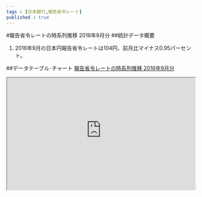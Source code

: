 ```yaml
--- 
tags : [日本銀行,報告省令レート] 
published : true
---
```

#報告省令レートの時系列推移 2016年9月分
##統計データ概要
1. 2016年9月の日本円報告省令レートは104円、前月比マイナス0.95パーセント。


##データテーブル･チャート
[報告省令レートの時系列推移 2016年9月分](
http://knowledgevault.saecanet.com/charts/am-consulting.co.jp-2016-08-19-13-43-20.html
)

<iframe src="
http://knowledgevault.saecanet.com/charts/am-consulting.co.jp-2016-08-19-13-43-20.html
" width="100%" height="300px"></iframe>